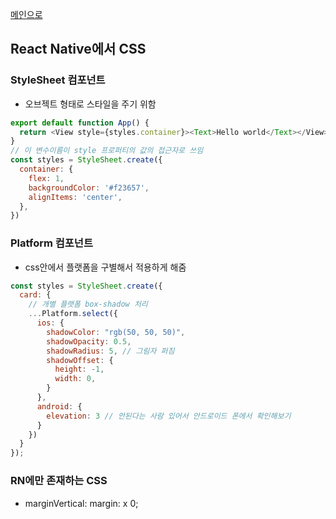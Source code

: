 [메인으로](../README.md)

## React Native에서 CSS 

### StyleSheet 컴포넌트
- 오브젝트 형태로 스타일을 주기 위함

```javascript
export default function App() {
  return <View style={styles.container}><Text>Hello world</Text></View>
}
// 이 변수이름이 style 프로퍼티의 값의 접근자로 쓰임
const styles = StyleSheet.create({
  container: {
    flex: 1,
    backgroundColor: '#f23657',
    alignItems: 'center',
  },
})
```

### Platform 컴포넌트
- css안에서 플랫폼을 구별해서 적용하게 해줌

```javascript
const styles = StyleSheet.create({
  card: {
    // 개별 플랫폼 box-shadow 처리  
    ...Platform.select({
      ios: {
        shadowColor: "rgb(50, 50, 50)",
        shadowOpacity: 0.5,
        shadowRadius: 5, // 그림자 퍼짐
        shadowOffset: {
          height: -1,
          width: 0,
        }
      },
      android: {
        elevation: 3 // 안된다는 사람 있어서 안드로이드 폰에서 확인해보기
      }
    })
  }
});
```
### RN에만 존재하는 CSS
- marginVertical:  margin: x 0;